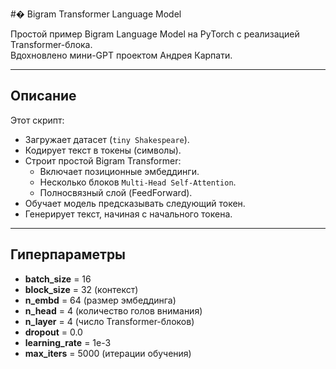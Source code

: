 #� Bigram Transformer Language Model

Простой пример Bigram Language Model на PyTorch с реализацией Transformer-блока.  
Вдохновлено мини-GPT проектом Андрея Карпати.

---

## Описание

Этот скрипт:
- Загружает датасет (`tiny Shakespeare`).
- Кодирует текст в токены (символы).
- Строит простой Bigram Transformer:
  - Включает позиционные эмбеддинги.
  - Несколько блоков `Multi-Head Self-Attention`.
  - Полносвязный слой (FeedForward).
- Обучает модель предсказывать следующий токен.
- Генерирует текст, начиная с начального токена.

---

## Гиперпараметры

- **batch_size** = 16  
- **block_size** = 32 (контекст)
- **n_embd** = 64 (размер эмбеддинга)
- **n_head** = 4 (количество голов внимания)
- **n_layer** = 4 (число Transformer-блоков)
- **dropout** = 0.0  
- **learning_rate** = 1e-3  
- **max_iters** = 5000 (итерации обучения)
